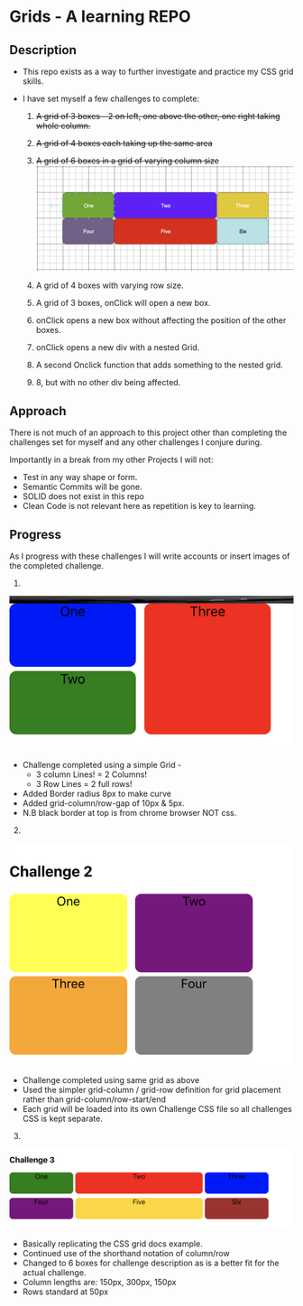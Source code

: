 # Grids - A learning REPO

## Description

- This repo exists as a way to further investigate and practice my CSS grid skills.

- I have set myself a few challenges to complete:

  1. ~~A grid of 3 boxes - 2 on left, one above the other, one right taking whole column.~~

  2. ~~A grid of 4 boxes each taking up the same area~~

  3. ~~A grid of 6 boxes in a grid of varying column size~~
    ![challenge3 example](Pics/challenge3example.png)

  4. A grid of 4 boxes with varying row size.

  5. A grid of 3 boxes, onClick will open a new box.

  6. onClick opens a new box without affecting the position of the other boxes.

  7. onClick opens a new div with a nested Grid.

  8. A second Onclick function that adds something to the nested grid.

  9. 8, but with no other div being affected.

## Approach

  There is not much of an approach to this project other than completing the challenges set for myself and any other challenges I conjure during.

  Importantly in a break from my other Projects I will not:
- Test in any way shape or form.
- Semantic Commits will be gone.
- SOLID does not exist in this repo
- Clean Code is not relevant here as repetition is key to learning.


## Progress

As I progress with these challenges I will write accounts or insert images of the completed challenge.

1.

  ![Challenge One](Pics/challenge1.png)

  - Challenge completed using a simple Grid -
      - 3 column Lines! = 2 Columns!
      - 3 Row Lines = 2 full rows!
  - Added Border radius 8px to make curve
  - Added grid-column/row-gap of 10px & 5px.
  - N.B black border at top is from chrome browser NOT css.


2.

  ![Challenge Two](Pics/challenge2.png)

  - Challenge completed using same grid as above
  - Used the simpler grid-column / grid-row definition for grid placement rather than grid-column/row-start/end
  - Each grid will be loaded into its own Challenge CSS file so all challenges CSS is kept separate.

3.

  ![Challenge Three](Pics/challenge3.png)

  - Basically replicating the CSS grid docs example.
  - Continued use of the shorthand notation of column/row
  - Changed to 6 boxes for challenge description as is a better fit for the actual challenge.
  - Column lengths are: 150px, 300px, 150px
  - Rows standard at 50px
